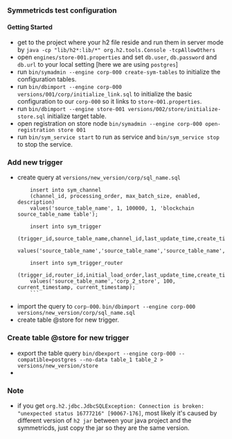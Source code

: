 ### Symmetricds test configuration

#### Getting Started
- get to the project where your h2 file reside and run them in server mode by `java -cp "lib/h2*:lib/*" org.h2.tools.Console -tcpAllowOthers`
- open `engines/store-001.properties` and set `db.user`, `db.password` and `db.url` to your local setting [here we are using `postgres`]
- run `bin/symadmin --engine corp-000 create-sym-tables` to initialize the configuration tables.
- run `bin/dbimport --engine corp-000 versions/001/corp/initialize_link.sql` to initialize the basic configuration to our `corp-000` so it links to `store-001.properties`.
- run `bin/dbimport --engine store-001 versions/002/store/initialize-store.sql` initialize target table.
- open registration on store node `bin/symadmin --engine corp-000 open-registration store 001`
- run `bin/sym_service start` to run as service and `bin/sym_service stop` to stop the service.

### Add new trigger 
- create query at `versions/new_version/corp/sql_name.sql`
    ```
        insert into sym_channel 
        (channel_id, processing_order, max_batch_size, enabled, description)
        values('source_table_name', 1, 100000, 1, 'blockchain source_table_name table');

        insert into sym_trigger 
        (trigger_id,source_table_name,channel_id,last_update_time,create_time)
        values('source_table_name','source_table_name','source_table_name',current_timestamp,current_timestamp);

        insert into sym_trigger_router 
        (trigger_id,router_id,initial_load_order,last_update_time,create_time)
        values('source_table_name','corp_2_store', 100, current_timestamp, current_timestamp);
        ```
- import the query to `corp-000`. `bin/dbimport --engine corp-000 versions/new_version/corp/sql_name.sql`
- create table @store for new trigger.

### Create table @store for new trigger
- export the table query `bin/dbexport --engine corp-000 --compatible=postgres --no-data table_1 table_2 > versions/new_version/store`
- 

### Note
- if you get `org.h2.jdbc.JdbcSQLException: Connection is broken: "unexpected status 16777216" [90067-176]`, most likely it's caused by different version of `h2 jar` between your java project and the symmetricds, just copy the jar so they are the same version.

